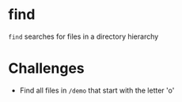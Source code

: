 # find

`find` searches for files in a directory hierarchy

# Challenges
* Find all files in `/demo` that start with the letter 'o'

